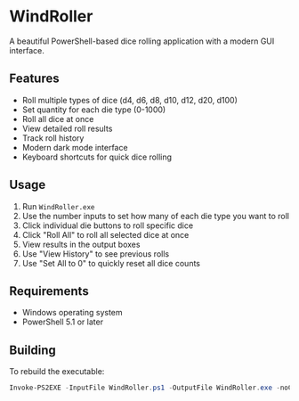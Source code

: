 # WindRoller

A beautiful PowerShell-based dice rolling application with a modern GUI interface.

## Features

- Roll multiple types of dice (d4, d6, d8, d10, d12, d20, d100)
- Set quantity for each die type (0-1000)
- Roll all dice at once
- View detailed roll results
- Track roll history
- Modern dark mode interface
- Keyboard shortcuts for quick dice rolling

## Usage

1. Run `WindRoller.exe`
2. Use the number inputs to set how many of each die type you want to roll
3. Click individual die buttons to roll specific dice
4. Click "Roll All" to roll all selected dice at once
5. View results in the output boxes
6. Use "View History" to see previous rolls
7. Use "Set All to 0" to quickly reset all dice counts

## Requirements

- Windows operating system
- PowerShell 5.1 or later

## Building

To rebuild the executable:
```powershell
Invoke-PS2EXE -InputFile WindRoller.ps1 -OutputFile WindRoller.exe -noConsole -title "WindRoller" -description "A beautiful dice rolling application" -company "WindRoller" -product "WindRoller" -copyright "WindRoller" -version "1.0.0.0"
